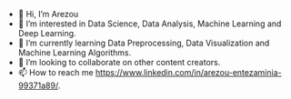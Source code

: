 - 👋 Hi, I’m Arezou
- 👀 I’m interested in  Data Science, Data Analysis, Machine Learning and Deep Learning.
- 🌱 I’m currently learning Data Preprocessing, Data Visualization and Machine Learning Algorithms.
- 💞️ I’m looking to collaborate on other content creators.
- 📫 How to reach me https://www.linkedin.com/in/arezou-entezaminia-99371a89/.

<!---
aentezaminia/aentezaminia is a ✨ special ✨ repository because its `README.md` (this file) appears on your GitHub profile.
You can click the Preview link to take a look at your changes.
--->

